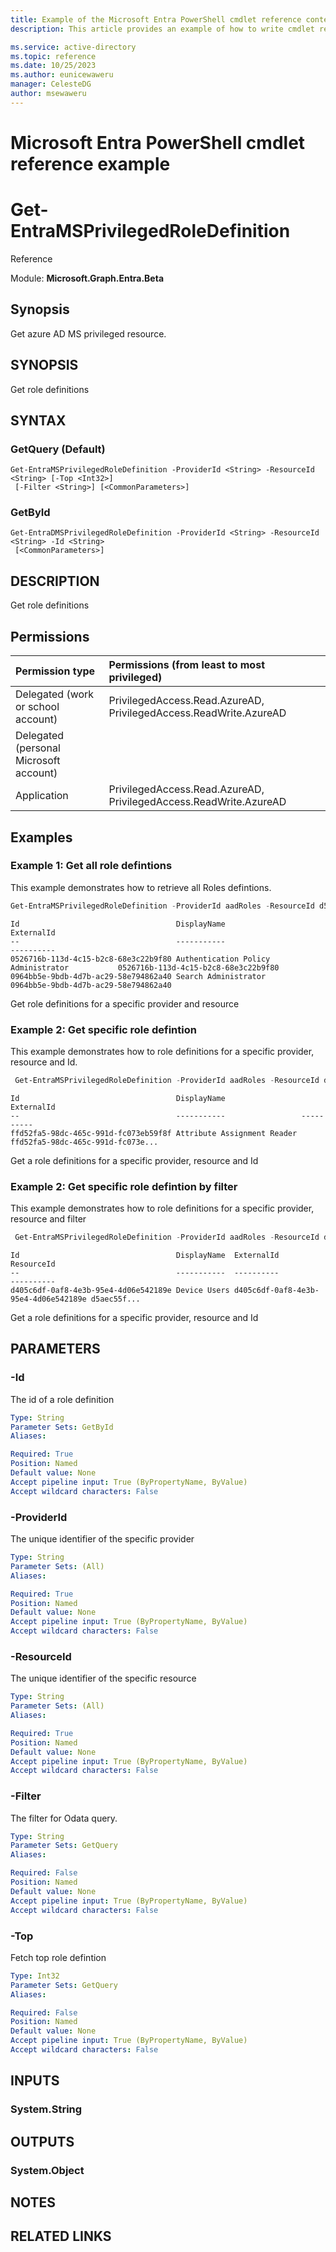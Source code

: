 ```yaml
---
title: Example of the Microsoft Entra PowerShell cmdlet reference content.
description: This article provides an example of how to write cmdlet reference content for Microsoft Entra PowerShell docs.

ms.service: active-directory
ms.topic: reference
ms.date: 10/25/2023
ms.author: eunicewaweru
manager: CelesteDG
author: msewaweru
---
```


# Microsoft Entra PowerShell cmdlet reference example

# Get-EntraMSPrivilegedRoleDefinition

Reference

Module: **Microsoft.Graph.Entra.Beta**

## Synopsis

Get azure AD MS privileged resource.

## SYNOPSIS
Get role definitions

## SYNTAX

### GetQuery (Default)
```
Get-EntraMSPrivilegedRoleDefinition -ProviderId <String> -ResourceId <String> [-Top <Int32>]
 [-Filter <String>] [<CommonParameters>]
```

### GetById
```
Get-EntraDMSPrivilegedRoleDefinition -ProviderId <String> -ResourceId <String> -Id <String>
 [<CommonParameters>]
```

## DESCRIPTION
Get role definitions

## Permissions

|Permission type      | Permissions (from least to most privileged)              |
|:--------------------|:---------------------------------------------------------|
|Delegated (work or school account) | PrivilegedAccess.Read.AzureAD, PrivilegedAccess.ReadWrite.AzureAD    |
|Delegated (personal Microsoft account) |     |
|Application | PrivilegedAccess.Read.AzureAD, PrivilegedAccess.ReadWrite.AzureAD |

## Examples

### Example 1: Get all role defintions
    
This example demonstrates how to retrieve all Roles defintions.
```powershell
Get-EntraMSPrivilegedRoleDefinition -ProviderId aadRoles -ResourceId d5aec55f-2d12-4442-8d2f-ccca95d4390e -Top 2
```
```output
Id                                   DisplayName                                   ExternalId
--                                   -----------                                   ----------
0526716b-113d-4c15-b2c8-68e3c22b9f80 Authentication Policy Administrator           0526716b-113d-4c15-b2c8-68e3c22b9f80
0964bb5e-9bdb-4d7b-ac29-58e794862a40 Search Administrator                          0964bb5e-9bdb-4d7b-ac29-58e794862a40
```
Get role definitions for a specific provider and resource

### Example 2: Get specific role defintion
    
This example demonstrates how to  role definitions for a specific provider, resource and Id.
```powershell
 Get-EntraMSPrivilegedRoleDefinition -ProviderId aadRoles -ResourceId d5aec55f-2d12-4442-8d2f-ccca95d4390e -Id ffd52fa5-98dc-465c-991d-fc073eb59f8f
```
```output
Id                                   DisplayName                 ExternalId
--                                   -----------                 ----------
ffd52fa5-98dc-465c-991d-fc073eb59f8f Attribute Assignment Reader ffd52fa5-98dc-465c-991d-fc073e...
```
Get a role definitions for a specific provider, resource and Id

### Example 2: Get specific role defintion by filter
This example demonstrates how to  role definitions for a specific provider, resource and filter
```powershell
 Get-EntraMSPrivilegedRoleDefinition -ProviderId aadRoles -ResourceId d5aec55f-2d12-4442-8d2f-ccca95d4390e -Filter "DisplayName eq 'Device Users'"
 ```
 ```output
Id                                   DisplayName  ExternalId                           ResourceId
--                                   -----------  ----------                           ----------
d405c6df-0af8-4e3b-95e4-4d06e542189e Device Users d405c6df-0af8-4e3b-95e4-4d06e542189e d5aec55f...
```

Get a role definitions for a specific provider, resource and Id

## PARAMETERS

### -Id
The id of a role definition

```yaml
Type: String
Parameter Sets: GetById
Aliases:

Required: True
Position: Named
Default value: None
Accept pipeline input: True (ByPropertyName, ByValue)
Accept wildcard characters: False
```

### -ProviderId
The unique identifier of the specific provider

```yaml
Type: String
Parameter Sets: (All)
Aliases:

Required: True
Position: Named
Default value: None
Accept pipeline input: True (ByPropertyName, ByValue)
Accept wildcard characters: False
```

### -ResourceId
The unique identifier of the specific resource

```yaml
Type: String
Parameter Sets: (All)
Aliases:

Required: True
Position: Named
Default value: None
Accept pipeline input: True (ByPropertyName, ByValue)
Accept wildcard characters: False
```

### -Filter
The filter for Odata query.

```yaml
Type: String
Parameter Sets: GetQuery
Aliases:

Required: False
Position: Named
Default value: None
Accept pipeline input: True (ByPropertyName, ByValue)
Accept wildcard characters: False
```

### -Top
Fetch top role defintion

```yaml
Type: Int32
Parameter Sets: GetQuery
Aliases:

Required: False
Position: Named
Default value: None
Accept pipeline input: True (ByPropertyName, ByValue)
Accept wildcard characters: False
```

## INPUTS

### System.String
## OUTPUTS

### System.Object
## NOTES

## RELATED LINKS
